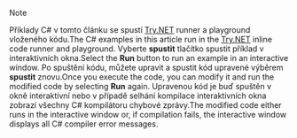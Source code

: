 
> [!NOTE]
> <span data-ttu-id="ece5f-101">Příklady C# v tomto článku se spustí [Try.NET](https://try.dot.net) runner a playground vloženého kódu.</span><span class="sxs-lookup"><span data-stu-id="ece5f-101">The C# examples in this article run in the [Try.NET](https://try.dot.net) inline code runner and playground.</span></span> <span data-ttu-id="ece5f-102">Vyberte **spustit** tlačítko spustit příklad v interaktivních okna.</span><span class="sxs-lookup"><span data-stu-id="ece5f-102">Select the **Run** button to run an example in an interactive window.</span></span> <span data-ttu-id="ece5f-103">Po spuštění kódu, můžete upravit a spustit kód upravené výběrem **spustit** znovu.</span><span class="sxs-lookup"><span data-stu-id="ece5f-103">Once you execute the code, you can modify it and run the modified code by selecting **Run** again.</span></span> <span data-ttu-id="ece5f-104">Upravenou kód je buď spuštěn v okně interaktivní nebo v případě selhání kompilace interaktivních okna zobrazí všechny C# kompilátoru chybové zprávy.</span><span class="sxs-lookup"><span data-stu-id="ece5f-104">The modified code either runs in the interactive window or, if compilation fails, the interactive window displays all C# compiler error messages.</span></span>  
